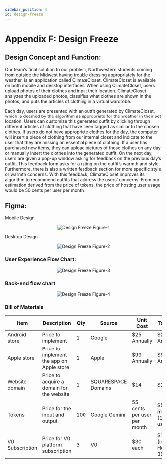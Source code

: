 ```yaml
---
sidebar_position: 6
id: design-freeze
---
```


# Appendix F: Design Freeze

## Design Concept and Function:
Our team’s final solution to our problem, Northwestern students coming from outside the Midwest having trouble dressing appropriately for the weather, is an application called ClimateCloset. ClimateCloset is available on both mobile and desktop interfaces. When using ClimateCloset, users upload photos of their clothes and input their location. ClimateCloset analyzes the uploaded photos, classifies what clothes are shown in the photos, and puts the articles of clothing in a virtual wardrobe. 

Each day, users are presented with an outfit generated by ClimateCloset, which is deemed by the algorithm as appropriate for the weather in their set location. Users can customize this generated outfit by clicking through different articles of clothing that have been tagged as similar to the chosen clothes. If users do not have appropriate clothes for the day, the computer will insert a piece of clothing from our internal closet and indicate to the user that they are missing an essential piece of clothing. If a user has purchased new items, they can upload pictures of those clothes on any day or manually insert the clothes into the generated outfit. On the next day, users are given a pop-up window asking for feedback on the previous day’s outfit. This feedback form asks for a rating on the outfit’s warmth and style. Furthermore, there is also a written feedback section for more specific style or warmth concerns. With this feedback, ClimateCloset improves its algorithm to recommend outfits that address the users’ concerns. From our estimation derived from the price of tokens, the price of hosting user usage would be 50 cents per user per month. 

## Figma:
Mobile Design

<p align="center">
  <img src="/img/designf-1.png" alt="Design Freeze Figure-1" />
</p>

Desktop Design

<p align="center">
  <img src="/img/designf-2.png" alt="Design Freeze Figure-2" />
</p>

### User Experience Flow Chart:

<p align="center">
  <img src="/img/designf-3.png" alt="Design Freeze Figure-3" />
</p>

### Back-end flow chart 

<p align="center">
  <img src="/img/designf-4.png" alt="Design Freeze Figure-4" />
</p>


### Bill of Materials

| Item           | Description                                | Qty  | Source              | Unit Cost                       | Total cost                        |
|----------------|--------------------------------------------|------|---------------------|----------------------------------|------------------------------------|
| Android store  | Price to implement                         | 1    | Google              | $25 Annually                     | $25 Annually                       |
| Apple store    | Price to implement the app on Apple store  | 1    | Apple               | $99 Annually                     | $99 Annually                       |
| Website domain | Price to acquire a domain for the website  | 1    | SQUARESPACE Domains | $14                              | $14                                |
| Tokens         | Price for the input and output             | 100  | Google Gemini       | 55 cents per user per month      | $55 per month (100 users)          |
| V0 Subscription| Price for V0 platform subscription         | 3    | V0                  | $30 each                         | $110 (including Host 30*3+20)      |

